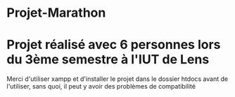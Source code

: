 # Projet-Marathon
 
# Projet réalisé avec 6 personnes lors du 3ème semestre à l'IUT de Lens 
Merci d'utiliser xampp et d'installer le projet dans le dossier htdocs avant de l'utiliser, sans quoi, il peut y avoir des problèmes de compatibilité 
